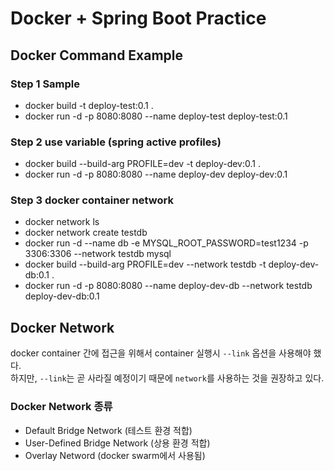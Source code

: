 # Docker + Spring Boot Practice

## Docker Command Example

### Step 1 Sample
* docker build -t deploy-test:0.1 .
* docker run -d -p 8080:8080 --name deploy-test deploy-test:0.1

### Step 2 use variable (spring active profiles)
* docker build --build-arg PROFILE=dev -t deploy-dev:0.1 .
* docker run -d -p 8080:8080 --name deploy-dev deploy-dev:0.1

### Step 3 docker container network
* docker network ls
* docker network create testdb
* docker run -d --name db -e MYSQL_ROOT_PASSWORD=test1234 -p 3306:3306 --network testdb mysql
* docker build --build-arg PROFILE=dev --network testdb -t deploy-dev-db:0.1 .
* docker run -d -p 8080:8080 --name deploy-dev-db --network testdb deploy-dev-db:0.1

## Docker Network
docker container 간에 접근을 위해서 container 실행시 ```--link``` 옵션을 사용해야 했다.<br>
하지만, ```--link```는 곧 사라질 예정이기 때문에 ```network```를 사용하는 것을 권장하고 있다.

### Docker Network 종류
* Default Bridge Network (테스트 환경 적합)
* User-Defined Bridge Network (상용 환경 적합)
* Overlay Netword (docker swarm에서 사용됨)

